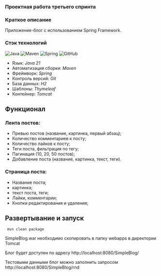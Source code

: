 ### Проектная работа третьего спринта

### Краткое описание
Приложение-блог с использованием Spring Framework.

### Стэк технологий

![Java](https://img.shields.io/badge/java-%23ED8B00.svg?style=for-the-badge&logo=java&logoColor=white "Java 21")
![Maven](https://img.shields.io/badge/Maven-green.svg?style=for-the-badge&logo=mockito&logoColor=white "Maven")
![Spring](https://img.shields.io/badge/Spring-blueviolet.svg?style=for-the-badge&logo=spring&logoColor=white "Spring")
![GitHub](https://img.shields.io/badge/git-%23121011.svg?style=for-the-badge&logo=github&logoColor=white "Git")

* Язык: *Java 21*
* Автоматизация сборки: *Maven*
* Фреймворк: *Spring*
* Контроль версий: *Git*
* База данных: *H2*
* Шаблоны: *Thymeleaf*
* Контейнер: *Tomcat*

## Функционал

### Лента постов:
- Превью постов (название, картинка, первый абзац);
- Количество комментариев к посту;
- Количество лайков к посту;
- Теги поста, фильтрация по тегу;
- Пагинация (10, 20, 50 постов);
- Добавление поста (название, картинка, текст, теги).

### Страница поста:
- Название поста;
- картинка;
- текст поста, теги;
- Лайки, комментарии;
- Кнопки редактирования и удаления;


## Развертывание и запуск
```
 mvn clean package
```
SimpleBlog.war необходимо скопировать в папку webapps в директории Tomcat

Блог будет доступен по адресу http://localhost:8080/SimpleBlog/

Тестовыми данными блог можно заполнить запросом http://localhost:8080/SimpleBlog/rnd 


